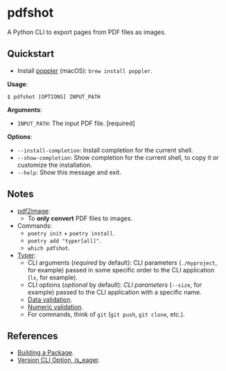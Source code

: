 # pdfshot

A Python CLI to export pages from PDF files as images.

## Quickstart

- Install [poppler](http://macappstore.org/poppler/) (macOS): `brew install poppler`.

**Usage**:

```console
$ pdfshot [OPTIONS] INPUT_PATH
```

**Arguments**:

* `INPUT_PATH`: The input PDF file.  [required]

**Options**:

* `--install-completion`: Install completion for the current shell.
* `--show-completion`: Show completion for the current shell, to copy it or customize the installation.
* `--help`: Show this message and exit.

## Notes

- [pdf2image](https://github.com/Belval/pdf2image):
  - To **only convert** PDF files to images.
- Commands:
  - `poetry init` + `poetry install`.
  - `poetry add "typer[all]"`.
  - `which pdfshot`.
- [Typer](https://github.com/tiangolo/typer):
  - CLI arguments (_required_ by default): CLI parameters (`./myproject`, for example) passed in some specific order to the CLI application (`ls`, for example).
  - CLI options (_optional_ by default): _CLI parameters_ (`--size`, for example) passed to the CLI application with a specific name.
  - [Data validation](https://typer.tiangolo.com/tutorial/options/callback-and-context/).
  - [Numeric validation](https://typer.tiangolo.com/tutorial/parameter-types/number/).
  - For commands, think of `git` (`git push`, `git clone`, etc.).

## References

- [Building a Package](https://typer.tiangolo.com/tutorial/package/).
- [Version CLI Option, is_eager](https://typer.tiangolo.com/tutorial/options/version/).

